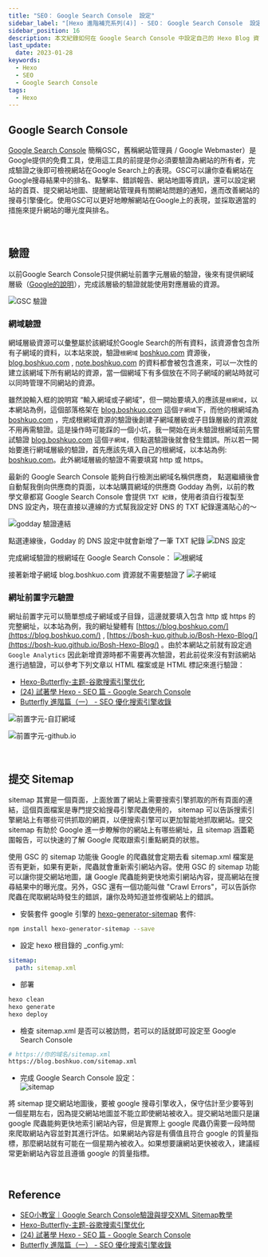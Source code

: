 ```yaml
---
title: "SEO： Google Search Console  設定"
sidebar_label: "[Hexo 進階補充系列(4)] - SEO： Google Search Console  設定"
sidebar_position: 16
description: 本文紀錄如何在 Google Search Console 中設定自己的 Hexo Blog 資訊，將部落格文章納入 Google 的搜尋索引。
last_update:
  date: 2023-01-28
keywords:
  - Hexo
  - SEO
  - Google Search Console
tags:
  - Hexo
---
```


## **Google Search Console**

[Google Search Console](https://search.google.com/search-console/about) 簡稱GSC，舊稱網站管理員 / Google Webmaster）是Google提供的免費工具，使用這工具的前提是你必須要驗證為網站的所有者，完成驗證之後即可檢視網站在Google Search上的表現。GSC可以讓你查看網站在Google搜尋結果中的排名、點擊率、錯誤報告、網站地圖等資訊，還可以設定網站的首頁、提交網站地圖、提醒網站管理員有關網站問題的通知，進而改善網站的搜尋引擎優化。使用GSC可以更好地瞭解網站在Google上的表現，並採取適當的措施來提升網站的曝光度與排名。


<br/>


## **驗證**

以前Google Search Console只提供網址前置字元層級的驗證，後來有提供網域層級（[Google的說明](https://support.google.com/webmasters/answer/34592?hl=zh-Hant&ref_topic=9455938)），完成該層級的驗證就能使用對應層級的資源。

![GSC 驗證](https://res.cloudinary.com/djtoo8orh/image/upload/v1674900781/Hexo%20Blog/2023-01-28-hexo-advanced-supplementary-5/GSC_%E9%A9%97%E8%AD%89_n4hebj.png)

### **網域驗證**

網域層級資源可以彙整屬於該網域於Google Search的所有資料，該資源會包含所有子網域的資料，以本站來說，驗證`根網域` [boshkuo.com](http://boshkuo.com) 資源後， [blog.boshkuo.com](http://blog.boshkuo.com) , [note.boshkuo.com](http://note.boshkuo.com) 的資料都會被包含進來，可以一次性的建立該網域下所有網站的資源，當一個網域下有多個放在不同子網域的網站時就可以同時管理不同網站的資源。

雖然說輸入框的說明寫 “輸入網域或子網域”，但一開始要填入的應該是`根網域`，以本網站為例，這個部落格架在 [blog.boshkuo.com](http://blog.boshkuo.com) 這個`子網域`下，而他的根網域為 [boshkuo.com](http://boshkuo.com) ，完成根網域資源的驗證後創建子網域層級或子目錄層級的資源就不用再需驗證。這是操作時可能踩的一個小坑，我一開始在尚未驗證根網域前先嘗試驗證 [blog.boshkuo.com](http://blog.boshkuo.com) 這個`子網域`，但點選驗證後就會發生錯誤。所以若一開始要進行網域層級的驗證，首先應該先填入自己的根網域，以本站為例: [boshkuo.com](http://boshkuo.com)。此外網域層級的驗證不需要填寫 http 或 https。

最新的 Google Search Console 能夠自行檢測出網域名稱供應商， 點選繼續後會自動幫我倒向供應商的頁面，以本站購買網域的供應商 Godday 為例，以前的教學文章都寫 Google Search Console 會提供 `TXT 紀錄`，使用者須自行複製至 DNS 設定內，現在直接以連線的方式幫我設定好 DNS 的 TXT 紀錄還滿貼心的～

![godday 驗證連結](https://res.cloudinary.com/djtoo8orh/image/upload/v1674900781/Hexo%20Blog/2023-01-28-hexo-advanced-supplementary-5/godday_%E9%A9%97%E8%AD%89%E9%80%A3%E7%B5%90_rxpk5y.png)

點選連線後，Godday 的 DNS 設定中就會新增了一筆 TXT 紀錄
![DNS 設定](https://res.cloudinary.com/djtoo8orh/image/upload/v1674900780/Hexo%20Blog/2023-01-28-hexo-advanced-supplementary-5/DNS_%E8%A8%AD%E5%AE%9A_nyog0x.png)

完成網域驗證的根網域在 Google Search Console：
![根網域](https://res.cloudinary.com/djtoo8orh/image/upload/v1674900781/Hexo%20Blog/2023-01-28-hexo-advanced-supplementary-5/%E6%A0%B9%E7%B6%B2%E5%9F%9F_thvepd.png)

接著新增子網域 blog.boshkuo.com 資源就不需要驗證了
![子網域](https://res.cloudinary.com/djtoo8orh/image/upload/v1674900781/Hexo%20Blog/2023-01-28-hexo-advanced-supplementary-5/%E5%AD%90%E7%B6%B2%E5%9F%9F_wr1zct.png)


### **網址前置字元驗證**

網址前置字元可以簡單想成子網域或子目錄，這邊就要填入包含 http 或 https 的完整網址，以本站為例，我的網址變體有 [https://blog.boshkuo.com/](https://blog.boshkuo.com/) , [https://bosh-kuo.github.io/Bosh-Hexo-Blog/](https://bosh-kuo.github.io/Bosh-Hexo-Blog/) 。由於本網站之前就有設定過 `Google Analytics` 因此新增資源時都不需要再次驗證，若此前從來沒有對該網站進行過驗證，可以參考下列文章以 HTML 檔案或是 HTML 標記來進行驗證：

- [Hexo-Butterfly-主题-谷歌搜索引擎优化](https://qyun.fun/posts/6452ae09/)
- [(24) 試著學 Hexo - SEO 篇 - Google Search Console](https://israynotarray.com/hexo/20201007/3723180073/)
- [Butterfly 進階篇（一） - SEO 優化搜索引擎收錄](https://qmike.top/posts/2a1b5a62)

![前置字元-自訂網域](https://res.cloudinary.com/djtoo8orh/image/upload/v1674900781/Hexo%20Blog/2023-01-28-hexo-advanced-supplementary-5/%E5%89%8D%E7%BD%AE%E5%AD%97%E5%85%83-%E8%87%AA%E8%A8%82%E7%B6%B2%E5%9F%9F_khyu4r.png)

![前置字元-github.io](https://res.cloudinary.com/djtoo8orh/image/upload/v1674900781/Hexo%20Blog/2023-01-28-hexo-advanced-supplementary-5/%E5%89%8D%E7%BD%AE%E5%AD%97%E5%85%83-github.io_eugaf1.png)


<br/>


## **提交 Sitemap**

sitemap 其實是一個頁面，上面放置了網站上需要搜索引擎抓取的所有頁面的連結，這個頁面檔案是專門提交給搜尋引擎爬蟲使用的， sitemap 可以告訴搜索引擎網站上有哪些可供抓取的網頁，以便搜索引擎可以更加智能地抓取網站。提交 sitemap 有助於 Google 進一步瞭解你的網站上有哪些網址，且 sitemap 涵蓋範圍報告，可以快速的了解 Google 爬取跟索引重點網頁的狀態。 

使用 GSC 的 sitemap 功能後 Google 的爬蟲就會定期去看 sitemap.xml 檔案是否有更新，如果有更新，爬蟲就會重新索引網站內容。使用 GSC 的 sitemap 功能可以讓你提交網站地圖，讓 Google 爬蟲能夠更快地索引網站內容，提高網站在搜尋結果中的曝光度。另外，GSC 還有一個功能叫做 "Crawl Errors"，可以告訴你爬蟲在爬取網站時發生的錯誤，讓你及時知道並修復網站上的錯誤。

- 安裝套件 google 引擎的 [hexo-generator-sitemap](https://github.com/hexojs/hexo-generator-sitemap) 套件:

```bash
npm install hexo-generator-sitemap --save
```

- 設定 hexo 根目錄的 _config.yml:

```yaml
sitemap:
  path: sitemap.xml
```

- 部署

```bash
hexo clean
hexo generate
hexo deploy
```

- 檢查 sitemap.xml 是否可以被訪問，若可以的話就即可設定至 Google Search Console

```bash
# https://你的域名/sitemap.xml
https://blog.boshkuo.com/sitemap.xml
```

- 完成 Google Search Console 設定：  
![sitemap](https://res.cloudinary.com/djtoo8orh/image/upload/v1674900781/Hexo%20Blog/2023-01-28-hexo-advanced-supplementary-5/sitemap_cyrirs.png)

將 sitemap 提交網站地圖後，要被 google 搜尋引擎收入，保守估計至少要等到一個星期左右，因為提交網站地圖並不能立即使網站被收入。提交網站地圖只是讓 google 爬蟲能夠更快地索引網站內容，但是實際上 google 爬蟲仍需要一段時間來爬取網站內容並對其進行評估。如果網站內容是有價值且符合 google 的質量指標，那麼網站就有可能在一個星期內被收入。如果想要讓網站更快被收入，建議經常更新網站內容並且遵循 google 的質量指標。


<br/>

## **Reference**

- [SEO小教室｜Google Search Console驗證與提交XML Sitemap教學](https://www.wpandseo.tw/715/seo-google-search-console-validation/#domain)
- [Hexo-Butterfly-主题-谷歌搜索引擎优化](https://qyun.fun/posts/6452ae09/)
- [(24) 試著學 Hexo - SEO 篇 - Google Search Console](https://israynotarray.com/hexo/20201007/3723180073/)
- [Butterfly 進階篇（一） - SEO 優化搜索引擎收錄](https://qmike.top/posts/2a1b5a62)